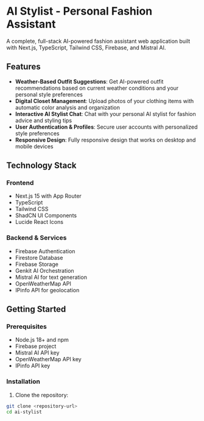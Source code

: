 # AI Stylist - Personal Fashion Assistant

A complete, full-stack AI-powered fashion assistant web application built with Next.js, TypeScript, Tailwind CSS, Firebase, and Mistral AI.

## Features

- **Weather-Based Outfit Suggestions**: Get AI-powered outfit recommendations based on current weather conditions and your personal style preferences
- **Digital Closet Management**: Upload photos of your clothing items with automatic color analysis and organization
- **Interactive AI Stylist Chat**: Chat with your personal AI stylist for fashion advice and styling tips
- **User Authentication & Profiles**: Secure user accounts with personalized style preferences
- **Responsive Design**: Fully responsive design that works on desktop and mobile devices

## Technology Stack

### Frontend
- Next.js 15 with App Router
- TypeScript
- Tailwind CSS
- ShadCN UI Components
- Lucide React Icons

### Backend & Services
- Firebase Authentication
- Firestore Database
- Firebase Storage
- Genkit AI Orchestration
- Mistral AI for text generation
- OpenWeatherMap API
- IPinfo API for geolocation

## Getting Started

### Prerequisites

- Node.js 18+ and npm
- Firebase project
- Mistral AI API key
- OpenWeatherMap API key
- IPinfo API key

### Installation

1. Clone the repository:
```bash
git clone <repository-url>
cd ai-stylist